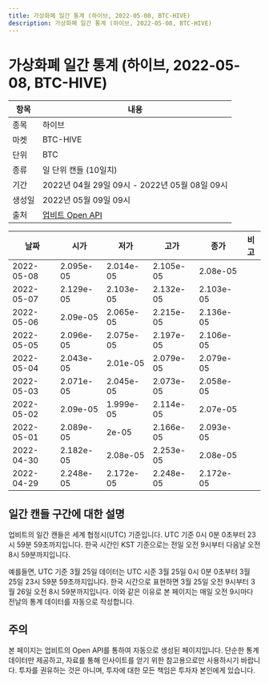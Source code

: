 ```yaml
---
title: 가상화폐 일간 통계 (하이브, 2022-05-08, BTC-HIVE)
description: 가상화폐 일간 통계 (하이브, 2022-05-08, BTC-HIVE)
---
```



가상화폐 일간 통계 (하이브, 2022-05-08, BTC-HIVE)
===

|항목|내용|
|--|--|
|종목|하이브|
|마켓|BTC-HIVE|
|단위|BTC|
|종류|일 단위 캔들 (10일치)|
|기간|2022년 04월 29일 09시 - 2022년 05월 08일 09시|
|생성일|2022년 05월 09일 09시|
|출처|[업비트 Open API](https://docs.upbit.com)|


|날짜|시가|저가|고가|종가|비고|
|--|--|--|--|--|--|
|2022-05-08|2.095e-05|2.014e-05|2.105e-05|2.08e-05|    |
|2022-05-07|2.129e-05|2.103e-05|2.132e-05|2.103e-05|    |
|2022-05-06|2.09e-05|2.065e-05|2.215e-05|2.136e-05|    |
|2022-05-05|2.096e-05|2.075e-05|2.197e-05|2.106e-05|    |
|2022-05-04|2.043e-05|2.01e-05|2.079e-05|2.079e-05|    |
|2022-05-03|2.071e-05|2.045e-05|2.073e-05|2.058e-05|    |
|2022-05-02|2.09e-05|1.999e-05|2.114e-05|2.07e-05|    |
|2022-05-01|2.089e-05|2e-05|2.166e-05|2.093e-05|    |
|2022-04-30|2.182e-05|2.08e-05|2.253e-05|2.08e-05|    |
|2022-04-29|2.248e-05|2.172e-05|2.248e-05|2.172e-05|    |


일간 캔들 구간에 대한 설명
---


업비트의 일간 캔들은 세계 협정시(UTC) 기준입니다. 
UTC 기준 0시 0분 0초부터 23시 59분 59초까지입니다. 
한국 시간인 KST 기준으로는 전일 오전 9시부터 다음날 오전 8시 59분까지입니다. 


예를들면, UTC 기준 3월 25일 데이터는 UTC 시준 3월 25일 0시 0분 0초부터 3월 25일 23시 59분 59초까지입니다. 
한국 시간으로 표현하면 3월 25일 오전 9시부터 3월 26일 오전 8시 59분까지입니다. 
이와 같은 이유로 본 페이지는 매일 오전 9시마다 전날의 통계 데이터를 자동으로 작성합니다. 


주의
---


본 페이지는 업비트의 Open API를 통하여 자동으로 생성된 페이지입니다. 
단순한 통계 데이터만 제공하고, 자료를 통해 인사이트를 얻기 위한 참고용으로만 사용하시기 바랍니다. 
투자를 권유하는 것은 아니며, 투자에 대한 모든 책임은 투자자 본인에게 있습니다. 
